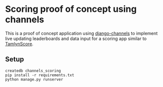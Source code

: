 # Scoring proof of concept using channels

This is a proof of concept application using
[django-channels](https://channels.readthedocs.io/) to implement live updating
leaderboards and data input for a scoring app similar to
[TamlynScore](https://github.com/mjtamlyn/archery-scoring).

## Setup

```
createdb channels_scoring
pip install -r requirements.txt
python manage.py runserver
```
